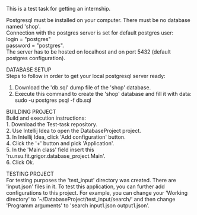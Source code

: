 This is a test task for getting an internship.

Postgresql must be installed on your computer. There must be no database named 'shop'.<br/>
Connection with the postgres server is set for default postgres user:<br/>
	login = "postgres"<br/>
	password = "postgres".<br/>
The server has to be hosted on localhost and on port 5432 (default postgres configuration).<br/>

DATABASE SETUP<br/>
Steps to follow in order to get your local postgresql server ready:<br/>
  1. Download the 'db.sql' dump file of the 'shop' database.<br/>
  2. Execute this command to create the 'shop' database and fill it with data:<br/>
	  sudo -u postgres psql -f db.sql<br/>

BUILDING PROJECT<br/>
Build and execution instructions:<br/>
	1. Download the Test-task repository.<br/>
	2. Use Intellij Idea to open the DatabaseProject project.<br/>
  3. In Intellij Idea, click 'Add configuration' button.<br/>
	4. Click the '+' button and pick 'Application'.<br/>
	5. In the 'Main class' field insert this 'ru.nsu.fit.grigor.database_project.Main'.<br/>
	6. Click Ok.<br/>

TESTING PROJECT<br/>
For testing purposes the 'test_input' directory was created. There are 'input.json' files in it. To test this application, you can further add configurations to this project. For example, you can change your 'Working directory' to '~/DatabaseProject/test_input/search/' and then change 'Programm arguments' to 'search input1.json output1.json'.
